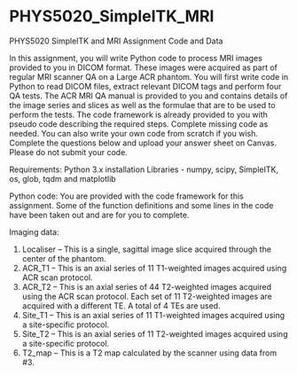 # PHYS5020_SimpleITK_MRI
PHYS5020 SimpleITK and MRI Assignment Code and Data


In this assignment, you will write Python code to process MRI images provided to you in DICOM format. These images were acquired as part of regular MRI scanner QA on a Large ACR phantom. You will first write code in Python to read DICOM files, extract relevant DICOM tags and perform four QA tests. The ACR MRI QA manual is provided to you and contains details of the image series and slices as well as the formulae that are to be used to perform the tests. The code framework is already provided to you with pseudo code describing the required steps. Complete missing code as needed. You can also write your own code from scratch if you wish. Complete the questions below and upload your answer sheet on Canvas. Please do not submit your code.

Requirements:
Python 3.x installation
Libraries - numpy, scipy, SimpleITK, os, glob, tqdm and matplotlib  

Python code: 
You are provided with the code framework for this assignment. Some of the function definitions and some lines in the code have been taken out and are for you to complete. 

Imaging data:
1.	Localiser – This is a single, sagittal image slice acquired through the center of the phantom. 
2.	ACR_T1 – This is an axial series of 11 T1-weighted images acquired using ACR scan protocol. 
3.	ACR_T2 – This is an axial series of 44 T2-weighted images acquired using the ACR scan protocol. Each set of 11 T2-weighted images are acquired with a different TE. A total of 4 TEs are used. 
4.	Site_T1 – This is an axial series of 11 T1-weighted images acquired using a site-specific protocol.
5.	Site_T2 – This is an axial series of 11 T2-weighted images acquired using a site-specific protocol.
6.	T2_map – This is a T2 map calculated by the scanner using data from #3. 
